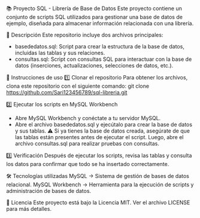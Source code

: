 📚 Proyecto SQL - Librería de Base de Datos
Este proyecto contiene un conjunto de scripts SQL utilizados para gestionar una base de datos de ejemplo, diseñada para almacenar información relacionada con una librería.

📌 Descripción
Este repositorio incluye dos archivos principales:

- basededatos.sql: Script para crear la estructura de la base de datos, incluidas las tablas y sus relaciones.
- consultas.sql: Script con consultas SQL para interactuar con la base de datos (inserciones, actualizaciones, selecciones de datos, etc.).
  
🚀 Instrucciones de uso
1️⃣ Clonar el repositorio
Para obtener los archivos, clona este repositorio con el siguiente comando:
git clone https://github.com/Sari123456789/sql-libreria.git

2️⃣ Ejecutar los scripts en MySQL Workbench
- Abre MySQL Workbench y conéctate a tu servidor MySQL.
- Abre el archivo basededatos.sql y ejecútalo para crear la base de datos y sus tablas.
⚠️ Si ya tienes la base de datos creada, asegúrate de que las tablas están presentes antes de ejecutar el script.
Luego, abre el archivo consultas.sql para realizar pruebas con consultas.


3️⃣ Verificación
Después de ejecutar los scripts, revisa las tablas y consulta los datos para confirmar que todo se ha insertado correctamente.

🛠️ Tecnologías utilizadas
MySQL → Sistema de gestión de bases de datos relacional.
MySQL Workbench → Herramienta para la ejecución de scripts y administración de bases de datos.

📜 Licencia
Este proyecto está bajo la Licencia MIT. Ver el archivo LICENSE para más detalles.
